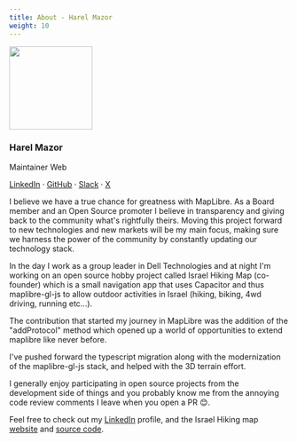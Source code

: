 ```yaml
---
title: About - Harel Mazor
weight: 10
---
```


<div class="text-center mb-5">
    <img
        src="https://avatars.githubusercontent.com/u/3269297?v=4"
        width="150"
        class="rounded-circle mt-3"
    />
    <h3 class="m-3">Harel Mazor</h3>
    <p>Maintainer Web</p>
    <p><a href="https://www.linkedin.com/in/harel-mazor-1298b139/">LinkedIn</a> · <a href="https://github.com/HarelM">GitHub</a> · <a href="https://osmus.slack.com/team/ULPGVUPL1">Slack</a> · <a href="https://twitter.com/Harel_M">X</a></p>
</div>

I believe we have a true chance for greatness with MapLibre. As a Board
member and an Open Source promoter I believe in transparency and giving back
to the community what's rightfully theirs. Moving this project forward to
new technologies and new markets will be my main focus, making sure we
harness the power of the community by constantly updating our technology
stack.

In the day I work as a group leader in Dell Technologies and at night I'm
working on an open source hobby project called Israel Hiking Map
(co-founder) which is a small navigation app that uses Capacitor and thus
maplibre-gl-js to allow outdoor activities in Israel (hiking, biking, 4wd
driving, running etc...).

The contribution that started my journey in MapLibre was the addition of the
"addProtocol" method which opened up a world of opportunities to extend
maplibre like never before.

I've pushed forward the typescript migration along with the modernization of
the maplibre-gl-js stack, and helped with the 3D terrain effort.

I generally enjoy participating in open source projects from the development
side of things and you probably know me from the annoying code review
comments I leave when you open a PR 😊.

Feel free to check out my
<a href="https://www.linkedin.com/in/harel-mazor-1298b139/">LinkedIn</a>
profile, and the Israel Hiking map
<a href="https://israelhiking.osm.org.il/">website</a> and
<a href="https://github.com/IsraelHikingMap/Site">source code</a>.
